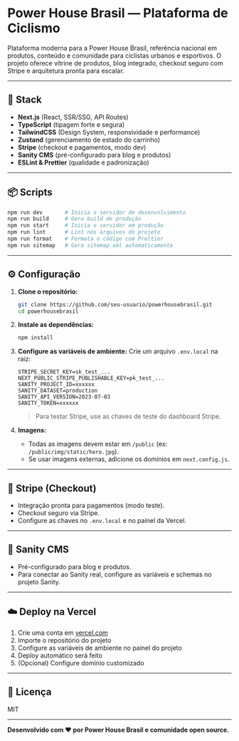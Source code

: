# Power House Brasil — Plataforma de Ciclismo

Plataforma moderna para a Power House Brasil, referência nacional em produtos, conteúdo e comunidade para ciclistas urbanos e esportivos. O projeto oferece vitrine de produtos, blog integrado, checkout seguro com Stripe e arquitetura pronta para escalar.

---

## 🚀 Stack

- **Next.js** (React, SSR/SSG, API Routes)
- **TypeScript** (tipagem forte e segura)
- **TailwindCSS** (Design System, responsividade e performance)
- **Zustand** (gerenciamento de estado do carrinho)
- **Stripe** (checkout e pagamentos, modo dev)
- **Sanity CMS** (pré-configurado para blog e produtos)
- **ESLint & Prettier** (qualidade e padronização)

---

## 📦 Scripts

```bash
npm run dev       # Inicia o servidor de desenvolvimento
npm run build     # Gera build de produção
npm run start     # Inicia o servidor em produção
npm run lint      # Lint nos arquivos do projeto
npm run format    # Formata o código com Prettier
npm run sitemap   # Gera sitemap.xml automaticamente
```

---

## ⚙️ Configuração

1. **Clone o repositório:**
   ```bash
   git clone https://github.com/seu-usuario/powerhousebrasil.git
   cd powerhousebrasil
   ```
2. **Instale as dependências:**
   ```bash
   npm install
   ```
3. **Configure as variáveis de ambiente:**
   Crie um arquivo `.env.local` na raiz:

   ```env
   STRIPE_SECRET_KEY=sk_test_...
   NEXT_PUBLIC_STRIPE_PUBLISHABLE_KEY=pk_test_...
   SANITY_PROJECT_ID=xxxxxx
   SANITY_DATASET=production
   SANITY_API_VERSION=2023-07-03
   SANITY_TOKEN=xxxxxx
   ```

   > Para testar Stripe, use as chaves de teste do dashboard Stripe.

4. **Imagens:**
   - Todas as imagens devem estar em `/public` (ex: `/public/img/static/hero.jpg`).
   - Se usar imagens externas, adicione os domínios em `next.config.js`.

---

## 🛒 Stripe (Checkout)

- Integração pronta para pagamentos (modo teste).
- Checkout seguro via Stripe.
- Configure as chaves no `.env.local` e no painel da Vercel.

---

## 📝 Sanity CMS

- Pré-configurado para blog e produtos.
- Para conectar ao Sanity real, configure as variáveis e schemas no projeto Sanity.

---

## ☁️ Deploy na Vercel

1. Crie uma conta em [vercel.com](https://vercel.com)
2. Importe o repositório do projeto
3. Configure as variáveis de ambiente no painel do projeto
4. Deploy automático será feito
5. (Opcional) Configure domínio customizado

---

## 📄 Licença

MIT

---

**Desenvolvido com ♥ por Power House Brasil e comunidade open source.**
